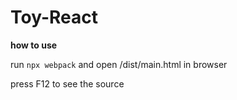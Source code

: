 # Toy-React

**how to use** 

run `npx webpack` and open /dist/main.html in browser

press F12 to see the source